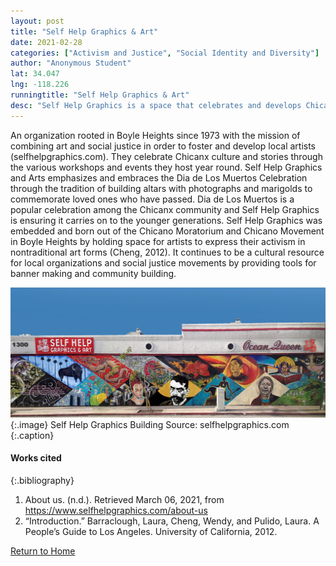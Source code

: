 ```yaml
---
layout: post
title: "Self Help Graphics & Art"
date: 2021-02-28
categories: ["Activism and Justice", "Social Identity and Diversity"]
author: "Anonymous Student"
lat: 34.047
lng: -118.226
runningtitle: "Self Help Graphics & Art"
desc: "Self Help Graphics is a space that celebrates and develops Chicanx artists by combining the values of art and social justice."
---
```

An organization rooted in Boyle Heights since 1973 with the mission of combining art and social justice in order to foster and develop local artists (selfhelpgraphics.com). They celebrate Chicanx culture and stories through the various workshops and events they host year round. Self Help Graphics and Arts emphasizes and embraces the Dia de Los Muertos Celebration through the tradition of building altars with photographs and marigolds to commemorate loved ones who have passed. Dia de Los Muertos is a popular celebration among the Chicanx community and Self Help Graphics is ensuring it carries on to the younger generations. Self Help Graphics was embedded and born out of the Chicano Moratorium and Chicano Movement in Boyle Heights by holding space for artists to express their activism in nontraditional art forms (Cheng, 2012). It continues to be a cultural resource for local organizations and social justice movements by providing tools for banner making and community building. 

![SelfHelpGraphics](images/SelfHelpGraphics_Pin5_Image1.jpg)
   {:.image} 
Self Help Graphics Building  Source: selfhelpgraphics.com
   {:.caption}

#### Works cited

{:.bibliography}
1. About us. (n.d.). Retrieved March 06, 2021, from https://www.selfhelpgraphics.com/about-us
2. “Introduction.” Barraclough, Laura, Cheng, Wendy, and Pulido, Laura. A People’s Guide to Los Angeles. University of California, 2012. 

[Return to Home](https://uclachicanxstudies.github.io/BarrioSuburbanisms/)
